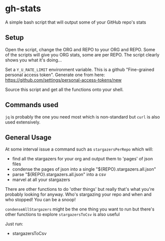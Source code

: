 # gh-stats
A simple bash script that will output some of your GitHub repo's stats

## Setup
Open the script, change the ORG and REPO to your ORG and REPO. Some of
the scripts will give you ORG stats, some are per REPO. The script clearly
shows you what it's doing...

Set a `Y_U_RATE_LIMIT` environment variable. This is a github "Fine-grained personal access token".
Generate one from here: https://github.com/settings/personal-access-tokens/new

Source this script and get all the functions onto your shell.

## Commands used
`jq` is probably the one you need most which is non-standard but `curl` is also
used extensively.

## General Usage
At some interval issue a command such as `stargazersPerRepo` which will:
* find all the stargazers for your org and output them to 'pages' of json files
* condense the pages of json into a single "${REPO}.stargazers.all.json"
* parse "${REPO}.stargazers.all.json" into a csv
* marvel at all your stargazers

There are other functions to do 'other things' but really that's what you're probably
looking for anyway. Who's stargazing your repo and when and who stopped! You can be a
snoop!

`condenseAllStargazers` might be the one thing you want to run but there's other functions to explore
`stargazersToCsv` is also useful

Just run:
 - stargazersToCsv
